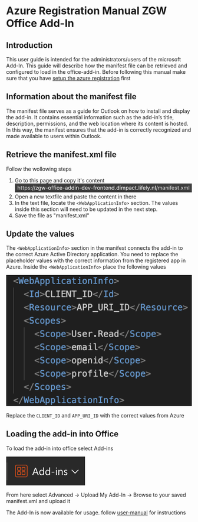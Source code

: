 # Azure Registration Manual ZGW Office Add-In

## Introduction
This user guide is intended for the administrators/users of the microsoft Add-In. This guide will describe how the manifest file can be retrieved and configured to load in the office-add-in.
Before following this manual make sure that you have [setup the azure registration](./azure-setup-manual.md) first

## Information about the manifest file
The manifest file serves as a guide for Outlook on how to install and display the add-in. It contains essential information such as the add-in’s title, description, permissions, and the web location where its content is hosted. In this way, the manifest ensures that the add-in is correctly recognized and made available to users within Outlook.

## Retrieve the manifest.xml file
Follow the wollowing steps
1. Go to this page and copy it's content
![manifestPage](./images/setup-manifest/manifest-url.png)
2. Open a new textfile and paste the content in there
3. In the text file, locate the `<WebApplicationInfo>` section. The values inside this section will need to be updated in the next step.
4. Save the file as "manifest.xml"

## Update the <WebApplicationInfo> values
The `<WebApplicationInfo>` section in the manifest connects the add-in to the correct Azure Active Directory application. You need to replace the placeholder values with the correct information from the registered app in Azure.
Inside the `<WebApplicationInfo>` place the following values

![webAppInfo](./images/setup-manifest/web-app-info.png)

Replace the `CLIENT_ID` and `APP_URI_ID` with the correct values from Azure  

## Loading the add-in into Office
To load the add-in into office select Add-ins

![Add-Ins](./images/setup-manifest/add-ins.png)

From here select Advanced -> Upload My Add-In -> Browse to your saved manifest.xml and upload it

The Add-In is now available for usage. follow [user-manual](./user-manual.md) for instructions